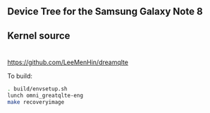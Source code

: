 ## Device Tree for the Samsung Galaxy Note 8 ##

## Kernel source ##

#
https://github.com/LeeMenHin/dreamqlte

To build:

```sh
. build/envsetup.sh
lunch omni_greatqlte-eng
make recoveryimage
